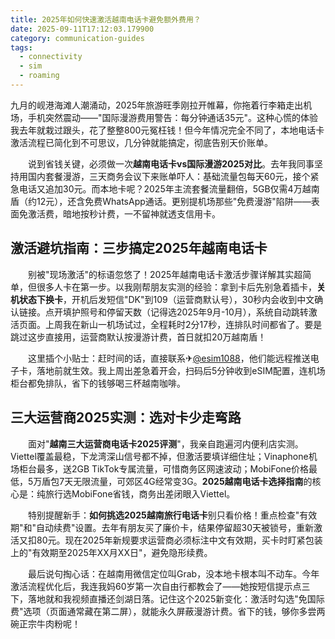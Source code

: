 ```yaml
---
title: 2025年如何快速激活越南电话卡避免额外费用？
date: 2025-09-11T17:12:03.179900
category: communication-guides
tags:
  - connectivity
  - sim
  - roaming
---
```


九月的岘港海滩人潮涌动，2025年旅游旺季刚拉开帷幕，你拖着行李箱走出机场，手机突然震动——"国际漫游费用警告：每分钟通话35元"。这种心慌的体验我去年就栽过跟头，花了整整800元冤枉钱！但今年情况完全不同了，本地电话卡激活流程已简化到不可思议，几分钟就能搞定，彻底告别天价账单。

　　说到省钱关键，必须做一次**越南电话卡vs国际漫游2025对比**。去年我同事坚持用国内套餐漫游，三天商务会议下来账单吓人：基础流量包每天60元，接个紧急电话又追加30元。而本地卡呢？2025年主流套餐流量翻倍，5GB仅需4万越南盾（约12元），还含免费WhatsApp通话。更别提机场那些"免费漫游"陷阱——表面免激活费，暗地按秒计费，一不留神就透支信用卡。

## 激活避坑指南：三步搞定2025年越南电话卡

　　别被"现场激活"的标语忽悠了！2025年越南电话卡激活步骤详解其实超简单，但很多人卡在第一步。以我刚帮朋友实测的经验：拿到卡后先别急着插卡，**关机状态下换卡**，开机后发短信"DK"到109（运营商默认号），30秒内会收到中文确认链接。点开填护照号和停留天数（记得选2025年9月-10月），系统自动跳转激活页面。上周我在新山一机场试过，全程耗时2分17秒，连排队时间都省了。要是跳过这步直接用，运营商默认按漫游计费，首日就扣20万越南盾！

　　这里插个小贴士：赶时间的话，直接联系✈[@esim1088](https://t.me/s/esim1088)，他们能远程推送电子卡，落地前就生效。我上周出差急着开会，扫码后5分钟收到eSIM配置，连机场柜台都免排队，省下的钱够喝三杯越南咖啡。

## 三大运营商2025实测：选对卡少走弯路

　　面对"**越南三大运营商电话卡2025评测**"，我亲自跑遍河内便利店实测。Viettel覆盖最稳，下龙湾深山信号都不掉，但激活要填详细住址；Vinaphone机场柜台最多，送2GB TikTok专属流量，可惜商务区网速波动；MobiFone价格最低，5万盾包7天无限流量，可郊区4G经常变3G。**2025越南电话卡选择指南**的核心是：纯旅行选MobiFone省钱，商务出差闭眼入Viettel。

　　特别提醒新手：**如何挑选2025越南旅行电话卡**别只看价格！重点检查"有效期"和"自动续费"设置。去年有朋友买了廉价卡，结果停留超30天被锁号，重新激活又扣80元。现在2025年新规要求运营商必须标注中文有效期，买卡时盯紧包装上的"有效期至2025年XX月XX日"，避免隐形续费。

　　最后说句掏心话：在越南用微信定位叫Grab，没本地卡根本叫不动车。今年激活流程优化后，我连我妈60岁第一次自由行都教会了——她按短信提示点三下，落地就和我视频直播还剑湖日落。记住这个2025新变化：激活时勾选"免国际费"选项（页面通常藏在第二屏），就能永久屏蔽漫游计费。省下的钱，够你多尝两碗正宗牛肉粉呢！